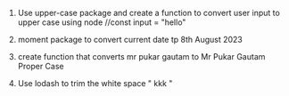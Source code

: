 1. Use upper-case package and create a function to convert user input to upper case using node
//const input = "hello"

2. moment package to convert current date tp 8th August 2023

3. create function that converts mr pukar gautam to Mr Pukar Gautam Proper Case

4. Use lodash to trim the white space "   kkk   "
